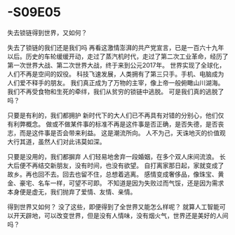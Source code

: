# -S09E05
失去锁链得到世界，又如何？


失去了锁链的我们还是我们吗
再看这激情澎湃的共产党宣言，已是一百六十九年以后。历史的车轮缓缓开动，走过了蒸汽机时代，走过了第二次工业革命，经历了第一次世界大战、第二次世界大战，终于来到公元2017年。
世界实现了全球化，人们不再是空间的奴役。
科技飞速发展，人类拥有了第三只手。手机、电脑成为人们爱不释手的朋友。
我们真正成为了万物的主宰，像上帝一般俯瞰山川湖海。
我们不再受食物和生死的牵绊，我们从贫穷的锁链中逃脱。
可是我们真的逃脱了吗？


只要是有利的，我们都拥护
新时代下的大人们已不再具有对错的分别心，他们仅有利弊概念。
做或不做某件事的标准不再是这件事是否正确，是否失德，是否丧志，而是这件事是否会带来利益。
这是潮流所向。
人不为己，天诛地灭的价值观大行其道，虽然人们对此讳莫如深。


只要是没用的，我们都摒弃
人们轻易地舍弃一段婚姻，在多个双人床间流浪。
长大后便不再结交新朋友，没有时间，也没有欲望。
自打离家那日起，家就变成了故乡。再也回不去。回去也留不住，总想着逃离。
感情变成奢侈品，像珠宝、黄金、豪宅、名车一样，可望不可即。
不知道是因为失败过而气馁，还是因为需求本身便是虚无，我们抛弃了爱情、友情、亲情。


得到世界又如何？
没了这些，即便得到了全世界又能怎么样呢？
就算人工智能可以开天辟地，可以改变世界，但是没有人情味，没有烟火气，世界还是美好的人间吗？
